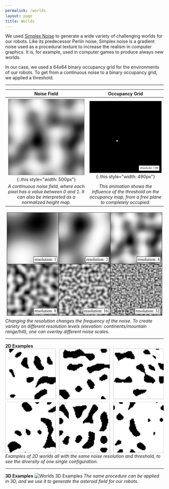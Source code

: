 ```yaml
---
permalink: /worlds
layout: page
title: Worlds
---
```


We used [Simplex Noise](https://en.wikipedia.org/wiki/Simplex_noise) to generate a wide variety of challenging worlds for our robots.
Like its predecessor Perlin noise, Simplex noise is a gradient noise used as a procedural texture to increase the realism in computer graphics.
It is, for example, used in computer games to produce always new worlds.

In our case, we used a 64x64 binary occupancy grid for the environments of our robots. 
To get from a continuous noise to a binary occupancy grid, we applied a threshold.

---

|                                                           Noise Field                                                            |                                                    Occupancy Grid                                                     |
|:--------------------------------------------------------------------------------------------------------------------------------:|:---------------------------------------------------------------------------------------------------------------------:|
|                      ![Noise](../assets/imgs/worlds/worlds_simplex_noise.png){:.this style="width: 500px"}                       |          ![Occupancy Grid](../assets/imgs/worlds/worlds_simplex_threshold.gif){:.this style="width: 490px"}           |
 | *A continuous noise field, where each pixel has a value between 0 and 1. It can also be interpreted as a normalized height map.* | *This animation shows the influence of the threshold on the occupancy map, from a free plane to completely occupied.* | 

![Worlds 2D Resolution](../assets/imgs/worlds/worlds_simplex_resolution.png)
*Changing the resolution changes the frequency of the noise. 
To create variety on different resolution levels (elevation: continents/mountain range/hill), one can overlay different noise scales.*

---
**2D Examples**
![Worlds 2D Examples](../assets/imgs/worlds/worlds_examples_2d.png)
*Examples of 2D worlds all with the same noise resolution and threshold, to see the diversity 
of one single configuration.*

---

**3D Examples**
![Worlds 3D Examples](../assets/imgs/worlds/worlds_examples_3d.gif)
*The same procedure can be applied in 3D, and we use it to generate the asteroid field for our robots.*
